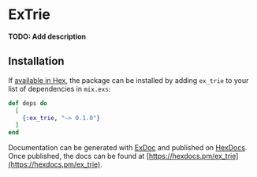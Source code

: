 # ExTrie

**TODO: Add description**

## Installation

If [available in Hex](https://hex.pm/docs/publish), the package can be installed
by adding `ex_trie` to your list of dependencies in `mix.exs`:

```elixir
def deps do
  [
    {:ex_trie, "~> 0.1.0"}
  ]
end
```

Documentation can be generated with [ExDoc](https://github.com/elixir-lang/ex_doc)
and published on [HexDocs](https://hexdocs.pm). Once published, the docs can
be found at [https://hexdocs.pm/ex_trie](https://hexdocs.pm/ex_trie).

